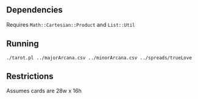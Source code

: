 ## Dependencies

Requires `Math::Cartesian::Product` and `List::Util`

## Running

`./tarot.pl ../majorArcana.csv ../minorArcana.csv ../spreads/trueLove`

## Restrictions

Assumes cards are 28w x 16h
